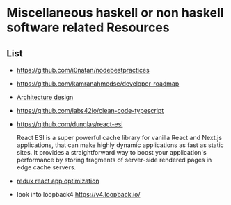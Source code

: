 # Miscellaneous haskell or non haskell software related Resources

## List

- https://github.com/i0natan/nodebestpractices
- https://github.com/kamranahmedse/developer-roadmap
- [Architecture design](http://adrianmarriott.net/logosroot/papers/LifeBeyondTxns.pdf)
- https://github.com/labs42io/clean-code-typescript
- https://github.com/dunglas/react-esi

    React ESI is a super powerful cache library for vanilla React and Next.js applications, that can make highly dynamic applications as fast as static sites. It provides a straightforward way to boost your application's performance by storing fragments of server-side rendered pages in edge cache servers.

- [redux react app optimization](https://itnext.io/redux-ruins-you-react-app-performance-you-are-doing-something-wrong-82e28ec96cf5)

- look into loopback4 https://v4.loopback.io/
